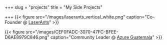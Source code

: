 +++
slug = "projects"
title = "My Side Projects"

+++
{{< figure src="/images/laserants_vertical_white.png" caption="Co-Founder @ [LaserAnts](https://www.laserants.com)" >}}

{{< figure src="/images/CEF0FADC-3070-47FC-BFEE-D6AE8979C846.png" caption="Community Leader @ [Azure Guatemala](https://www.meetup.com/es-ES/Azure-Guatemala)" >}}